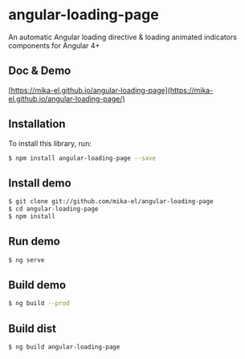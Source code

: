 # angular-loading-page

An automatic Angular loading directive & loading animated indicators components for Angular 4+

## Doc & Demo
[https://mika-el.github.io/angular-loading-page](https://mika-el.github.io/angular-loading-page/)

## Installation

To install this library, run:

```bash
$ npm install angular-loading-page --save
```
## Install demo
```bash
$ git clone git://github.com/mika-el/angular-loading-page
$ cd angular-loading-page
$ npm install
```

## Run demo
```bash
$ ng serve
```

## Build demo
```bash
$ ng build --prod
```

## Build dist
```bash
$ ng build angular-loading-page
```
